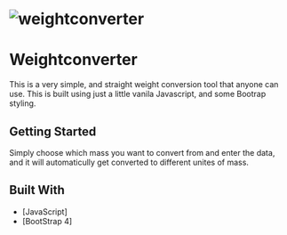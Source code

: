 # ![weightconverter](http://www.mlmontheweb.com/assets/img/screenshots/lrg/home-weight-converter.jpg)

# Weightconverter
This is a very simple, and straight weight conversion tool that anyone can use. This is built using just a little vanila Javascript, and some Bootrap styling.

## Getting Started
Simply choose which mass you want to convert from and enter the data, and it will automaticully get converted to different unites of mass.

## Built With
* [JavaScript]
* [BootStrap 4]
